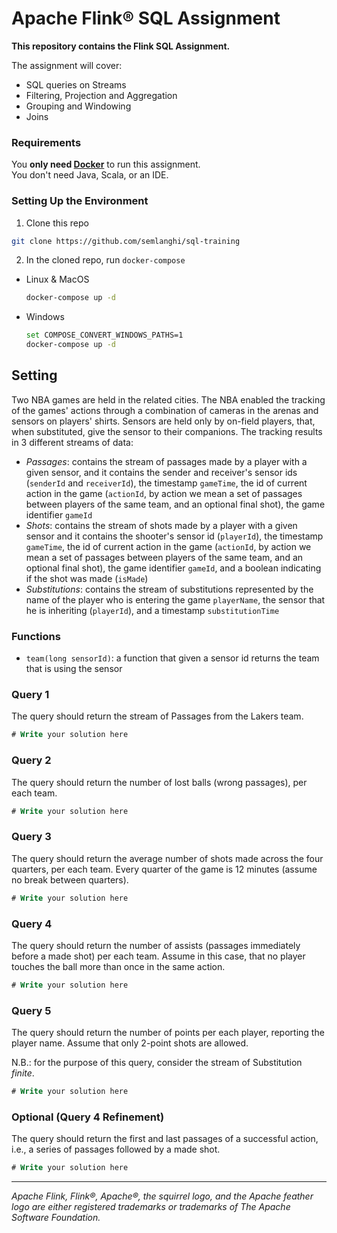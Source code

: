 # Apache Flink® SQL Assignment


**This repository contains the Flink SQL Assignment.**

The assignment will cover:

- SQL queries on Streams
- Filtering, Projection and Aggregation
- Grouping and Windowing 
- Joins

### Requirements

You **only need [Docker](https://www.docker.com/)** to run this assignment. </br>
You don't need Java, Scala, or an IDE.

### Setting Up the Environment 

1. Clone this repo 
  ```bash
  git clone https://github.com/semlanghi/sql-training
  ```
2. In the cloned repo, run `docker-compose`
- Linux & MacOS
  ```bash
  docker-compose up -d
  ```
- Windows
  ```bash
  set COMPOSE_CONVERT_WINDOWS_PATHS=1
  docker-compose up -d
  ```
  
## Setting

Two NBA games are held in the related cities. The NBA enabled the tracking of the games' actions through a combination of cameras in the arenas and sensors on players' shirts. Sensors are held only by on-field players, that, when substituted, give the sensor to their companions. The tracking results in 3 different streams of data:

- _Passages_: contains the stream of passages made by a player with a given sensor, and it contains the sender and receiver's sensor ids (`senderId` and `receiverId`), the timestamp `gameTime`, the id of current action in the game (`actionId`, by action we mean a set of passages between players of the same team, and an optional final shot), the game identifier `gameId`
- _Shots_: contains the stream of shots made by a player with a given sensor and it contains the shooter's sensor id (`playerId`), the timestamp `gameTime`, the id of current action in the game (`actionId`, by action we mean a set of passages between players of the same team, and an optional final shot), the game identifier `gameId`, and a boolean indicating if the shot was made (`isMade`)
- _Substitutions_: contains the stream of substitutions represented by the name of the player who is entering the game `playerName`, the sensor that he is inheriting (`playerId`), and a timestamp `substitutionTime` 


### Functions

- `team(long sensorId)`: a function that given a sensor id returns the team that is using the sensor 

### Query 1

The query should return the stream of Passages from the Lakers team. 

```sql
# Write your solution here
```

### Query 2

The query should return the number of lost balls (wrong passages), per each team. 

```sql
# Write your solution here
```

### Query 3 

The query should return the average number of shots made across the four quarters, per each team. Every quarter of the game is 12 minutes (assume no break between quarters). 

```sql
# Write your solution here
```

### Query 4 

The query should return the number of assists (passages immediately before a made shot) per each team. Assume in this case, that no player touches the ball more than once in the same action. 

```sql
# Write your solution here
```

### Query 5

The query should return the number of points per each player, reporting the player name. Assume that only 2-point shots are allowed.

N.B.: for the purpose of this query, consider the stream of Substitution *finite*.

```sql
# Write your solution here
```

### Optional (Query 4 Refinement)

The query should return the first and last passages of a successful action, i.e., a series of passages followed by a made shot. 

```sql
# Write your solution here
```



----

*Apache Flink, Flink®, Apache®, the squirrel logo, and the Apache feather logo are either registered trademarks or trademarks of The Apache Software Foundation.*
